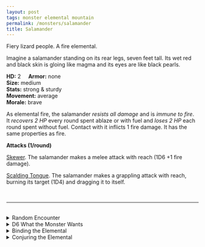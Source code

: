 ```yaml
---
layout: post
tags: monster elemental mountain
permalink: /monsters/salamander
title: Salamander
---
```


Fiery lizard people. A fire elemental.

Imagine a salamander standing on its rear legs, seven feet tall. Its wet red and black skin is gloing like magma and its eyes are like black pearls.

**HD:** 2  &nbsp; &nbsp;  **Armor:** none <br>
**Size:** medium <br>
**Stats:** strong & sturdy <br>
**Movement:** average <br>
**Morale:** brave <br>

As elemental fire, the salamander *resists all damage* and is *immune to fire*. It *recovers 2 HP* every round spent ablaze or with fuel and *loses 2 HP* each round spent without fuel. Contact with it inflicts 1 fire damage. It has the same properties as fire.

**Attacks (1/round)**

<ins>Skewer</ins>. The salamander makes a melee attack with reach (1D6 +1 fire damage).

<ins>Scalding Tongue</ins>. The salamander makes a grappling attack with reach, burning its target (1D4) and dragging it to itself.

<br>

---

<br> 

<details markdown="1">
<summary>Random Encounter</summary>

1. **Monster:** 1D6 salamanders and ...
    1. nothing
    2. 1 sorcerer
    3. 1 soldier
    4. 1 fire elemental
1. **Lair:** A magma bathhouse with bubble art. <br>	&nbsp; OR <br>	**Omen:** The sound of wet steps and the smell of old cooking oil.
1. **Spoor:** A puddle of boiling oil.
1. **Tracks:** Oily trail and burnt ground.
1. **Trace:** A pile of solidified magma.
1. **Trace:** A symbol in Ignan burned into stone.

</details>

<details markdown="1">
<summary>D6 What the Monster Wants </summary>

1. Just relax, take a hot bath, you know.
1. Take control of a rare mineral only valuable in other planes.
1. Capture slaves for the efreet.
1. Party in this exotic locale.
1. Collect gifts for the Shah.
1. Prepare for the invasion.

</details>

<details markdown="1">
<summary>Binding the Elemental</summary>
  
You gain a [Spell Dice](https://saltygoo.github.io/class/magic-user#spells), one Doom Point and ...

1. ... your blood burns whent in contact with air. You take 1 extra damage from attacks.
1. ... your eyes become like obsidian. Fire hypnotises you.
1. ... you are always hot and sweating. You need an extra ration of water per day.
1. ... our hands are scalding hot.
1. ... magma is like water to you.
1. ... the spell word *flammable*. 

If you roll a catastrophe, the elemental is released.

</details>

<details markdown="1">
<summary>Conjuring the Elemental</summary>

If you know the spell [Conjure](https://saltygoo.github.io/2020/11/12/conjure/), you can alter it in such way for a minimum of 2 Spell Dices:

**Conjure Salamander** <br>
R: 30' 

The spell is identical to the normal conjure spell, except that you can add treasures as offerings to the Shah to improve the spell. Each treasure either adds 2 salamanders or increase the duration by 24 hours. If you bring the salamander to their death (in an suicidal fight for example), the Shah will be offended and never trade with you again.
</details>
